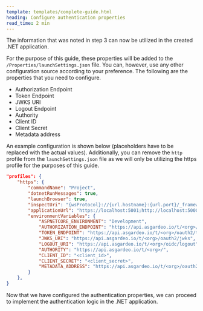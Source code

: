 ```yaml
---
template: templates/complete-guide.html
heading: Configure authentication properties
read_time: 2 min
---
```


The information that was noted in step 3 can now be utilized in the created .NET application.

For the purpose of this guide, these properties will be added to the `/Properties/launchSettings.json` file. You can, however, use any other configuration source according to your preference. The following are the properties that you need to configure.

- Authorization Endpoint
- Token Endpoint
- JWKS URI
- Logout Endpoint
- Authority
- Client ID
- Client Secret
- Metadata address

An example configuration is shown below (placeholders have to be replaced with the actual values). Additionally, you can remove the `http` profile from the `launchSettings.json` file as we will only be utilizing the https profile for the purposes of this guide.

```json hl_lines="10-17"
"profiles": {
    "https": {
        "commandName": "Project",
        "dotnetRunMessages": true,
        "launchBrowser": true,
        "inspectUri": "{wsProtocol}://{url.hostname}:{url.port}/_framework/debug/ws-proxy?browser={browserInspectUri}",
        "applicationUrl": "https://localhost:5001;http://localhost:5000",
        "environmentVariables": {
            "ASPNETCORE_ENVIRONMENT": "Development",
            "AUTHORIZATION_ENDPOINT": "https://api.asgardeo.io/t/<org>/oauth2/authorize",
            "TOKEN_ENDPOINT": "https://api.asgardeo.io/t/<org>/oauth2/token",
            "JWKS_URI": "https://api.asgardeo.io/t/<org>/oauth2/jwks",
            "LOGOUT_URI": "https://api.asgardeo.io/t/<org>/oidc/logout",
            "AUTHORITY": "https://api.asgardeo.io/t/<org>/",
            "CLIENT_ID": "<client_id>",
            "CLIENT_SECRET": "<client_secret>",
            "METADATA_ADDRESS": "https://api.asgardeo.io/t/<org>/oauth2/token/.well-known/openid-configuration"
        }
    },
}
```

Now that we have configured the authentication properties, we can proceed to implement the authentication logic in the .NET application.
